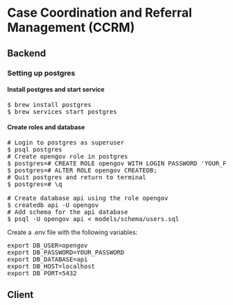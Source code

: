 # Case Coordination and Referral Management (CCRM)

## Backend

### Setting up postgres

#### Install postgres and start service
<pre>
$ brew install postgres
$ brew services start postgres
</pre>

#### Create roles and database
<pre>
# Login to postgres as superuser
$ psql postgres
# Create opengov role in postgres
$ postgres=# CREATE ROLE opengov WITH LOGIN PASSWORD 'YOUR_PASSWORD';
$ postgres=# ALTER ROLE opengov CREATEDB;
# Quit postgres and return to terminal
$ postgres=# \q

# Create database api using the role opengov
$ createdb api -U opengov
# Add schema for the api database
$ psql -U opengov api < models/schema/users.sql
</pre>

Create a .env file with the following variables:
<pre>
export DB_USER=opengov
export DB_PASSWORD=YOUR_PASSWORD
export DB_DATABASE=api
export DB_HOST=localhost
export DB_PORT=5432
</pre>

## Client
